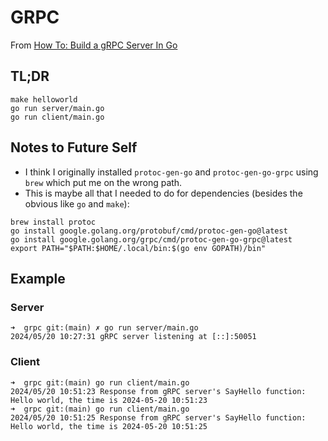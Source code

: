 # GRPC

From [How To: Build a gRPC Server In Go](https://pascalallen.medium.com/how-to-build-a-grpc-server-in-go-943f337c4e05)

## TL;DR

```
make helloworld
go run server/main.go
go run client/main.go
```

## Notes to Future Self

- I think I originally installed `protoc-gen-go` and `protoc-gen-go-grpc` using `brew` which put me on the wrong path.
- This is maybe all that I needed to do for dependencies (besides the obvious like `go` and `make`):
```
brew install protoc
go install google.golang.org/protobuf/cmd/protoc-gen-go@latest
go install google.golang.org/grpc/cmd/protoc-gen-go-grpc@latest
export PATH="$PATH:$HOME/.local/bin:$(go env GOPATH)/bin"
```

## Example

### Server

```
➜  grpc git:(main) ✗ go run server/main.go
2024/05/20 10:27:31 gRPC server listening at [::]:50051
```

### Client

```
➜  grpc git:(main) go run client/main.go
2024/05/20 10:51:23 Response from gRPC server's SayHello function: Hello world, the time is 2024-05-20 10:51:23
➜  grpc git:(main) go run client/main.go
2024/05/20 10:51:25 Response from gRPC server's SayHello function: Hello world, the time is 2024-05-20 10:51:25
```
